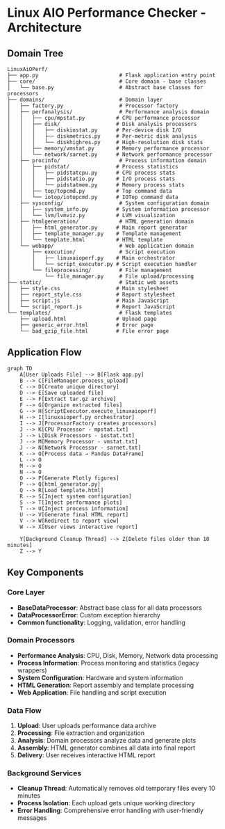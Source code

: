 # Linux AIO Performance Checker - Architecture

## Domain Tree

```
LinuxAiOPerf/
├── app.py                          # Flask application entry point
├── core/                           # Core domain - base classes
│   └── base.py                     # Abstract base classes for processors
├── domains/                        # Domain layer
│   ├── factory.py                  # Processor factory
│   ├── perfanalysis/               # Performance analysis domain
│   │   ├── cpu/mpstat.py          # CPU performance processor
│   │   ├── disk/                  # Disk analysis processors
│   │   │   ├── diskiostat.py      # Per-device disk I/O
│   │   │   ├── diskmetrics.py     # Per-metric disk analysis
│   │   │   └── diskhighres.py     # High-resolution disk stats
│   │   ├── memory/vmstat.py       # Memory performance processor
│   │   └── network/sarnet.py      # Network performance processor
│   ├── procinfo/                   # Process information domain
│   │   ├── pidstat/               # Process statistics
│   │   │   ├── pidstatcpu.py      # CPU process stats
│   │   │   ├── pidstatio.py       # I/O process stats
│   │   │   └── pidstatmem.py      # Memory process stats
│   │   ├── top/topcmd.py          # Top command data
│   │   └── iotop/iotopcmd.py      # IOTop command data
│   ├── sysconfig/                  # System configuration domain
│   │   ├── system_info.py         # System information processor
│   │   └── lvm/lvmviz.py          # LVM visualization
│   ├── htmlgeneration/             # HTML generation domain
│   │   ├── html_generator.py      # Main report generator
│   │   ├── template_manager.py    # Template management
│   │   └── template.html          # HTML template
│   └── webapp/                     # Web application domain
│       ├── execution/              # Script execution
│       │   ├── linuxaioperf.py    # Main orchestrator
│       │   └── script_executor.py # Script execution handler
│       └── fileprocessing/         # File management
│           └── file_manager.py     # File upload/processing
├── static/                         # Static web assets
│   ├── style.css                  # Main stylesheet
│   ├── report_style.css           # Report stylesheet
│   ├── script.js                  # Main JavaScript
│   └── script_report.js           # Report JavaScript
└── templates/                      # Flask templates
    ├── upload.html                # Upload page
    ├── generic_error.html         # Error page
    └── bad_gzip_file.html         # File error page
```

## Application Flow

```mermaid
graph TD
    A[User Uploads File] --> B[Flask app.py]
    B --> C[FileManager.process_upload]
    C --> D[Create unique directory]
    D --> E[Save uploaded file]
    E --> F[Extract tar.gz archive]
    F --> G[Organize extracted files]
    G --> H[ScriptExecutor.execute_linuxaioperf]
    H --> I[linuxaioperf.py orchestrator]
    I --> J[ProcessorFactory creates processors]
    J --> K[CPU Processor - mpstat.txt]
    J --> L[Disk Processors - iostat.txt]
    J --> M[Memory Processor - vmstat.txt]
    J --> N[Network Processor - sarnet.txt]
    K --> O[Process data → Pandas DataFrame]
    L --> O
    M --> O
    N --> O
    O --> P[Generate Plotly figures]
    P --> Q[html_generator.py]
    Q --> R[Load template.html]
    R --> S[Inject system configuration]
    S --> T[Inject performance plots]
    T --> U[Inject process information]
    U --> V[Generate final HTML report]
    V --> W[Redirect to report view]
    W --> X[User views interactive report]
    
    Y[Background Cleanup Thread] --> Z[Delete files older than 10 minutes]
    Z --> Y
```

## Key Components

### Core Layer
- **BaseDataProcessor**: Abstract base class for all data processors
- **DataProcessorError**: Custom exception hierarchy
- **Common functionality**: Logging, validation, error handling

### Domain Processors
- **Performance Analysis**: CPU, Disk, Memory, Network data processing
- **Process Information**: Process monitoring and statistics (legacy wrappers)
- **System Configuration**: Hardware and system information
- **HTML Generation**: Report assembly and template processing
- **Web Application**: File handling and script execution

### Data Flow
1. **Upload**: User uploads performance data archive
2. **Processing**: File extraction and organization
3. **Analysis**: Domain processors analyze data and generate plots
4. **Assembly**: HTML generator combines all data into final report
5. **Delivery**: User receives interactive HTML report

### Background Services
- **Cleanup Thread**: Automatically removes old temporary files every 10 minutes
- **Process Isolation**: Each upload gets unique working directory
- **Error Handling**: Comprehensive error handling with user-friendly messages
